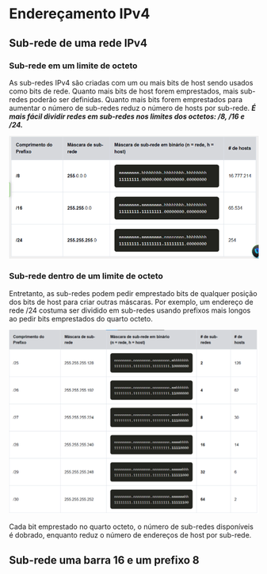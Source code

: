 # Endereçamento IPv4

## Sub-rede de uma rede IPv4

### Sub-rede em um limite de octeto

As sub-redes IPv4 são criadas com um ou mais bits de host sendo usados como bits de rede.
Quanto mais bits de host forem emprestados, mais sub-redes poderão ser definidas. 
Quanto mais bits forem emprestados para aumentar o número de sub-redes reduz o número de hosts por sub-rede.
***É mais fácil dividir redes em sub-redes nos limites dos octetos: /8, /16 e /24.***

![Tabela com os prefixos e etc de Sub-redes](../imagens/tblPrefixosSubRedes.png)

### Sub-rede dentro de um limite de octeto

Entretanto, as sub-redes podem pedir emprestado bits de qualquer posição dos bits de host para criar outras máscaras.
Por exemplo, um endereço de rede /24 costuma ser dividido em sub-redes usando prefixos mais longos ao pedir 
bits emprestados do quarto octeto.

![Tabela com as mascáras de sub-redes além do octeto](../imagens/tblSubRedesAlemOcteto.png)

Cada bit emprestado no quarto octeto, o número de sub-redes disponíveis é dobrado, enquanto reduz o número 
de endereços de host por sub-rede.

## Sub-rede uma barra 16 e um prefixo 8

